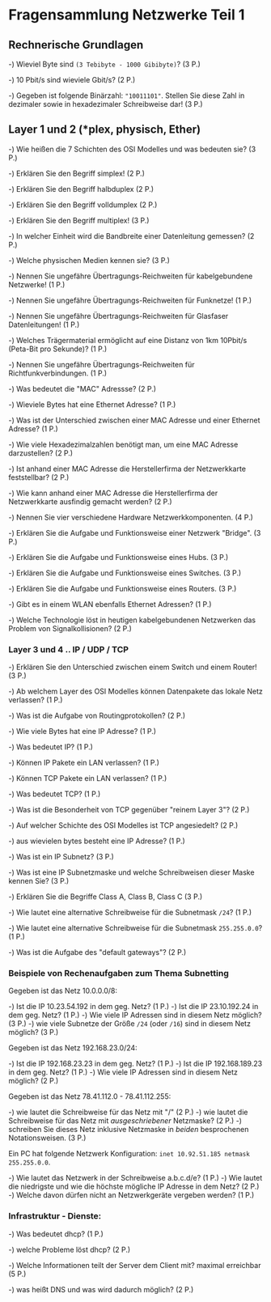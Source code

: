 # Fragensammlung Netzwerke Teil 1

## Rechnerische Grundlagen

-) Wieviel Byte sind `(3 Tebibyte - 1000 Gibibyte)`? (3 P.)

-) 10 Pbit/s sind wieviele Gbit/s? (2 P.)

-) Gegeben ist folgende Binärzahl: `"10011101"`. Stellen Sie diese Zahl in dezimaler sowie in hexadezimaler Schreibweise dar! (3 P.)

## Layer 1 und 2 (\*plex, physisch, Ether)

-) Wie heißen die 7 Schichten des OSI Modelles und was bedeuten sie? (3 P.)

-) Erklären Sie den Begriff simplex! (2 P.)

-) Erklären Sie den Begriff halbduplex (2 P.)

-) Erklären Sie den Begriff volldumplex (2 P.)

-) Erklären Sie den Begriff multiplex! (3 P.)

-) In welcher Einheit wird die Bandbreite einer Datenleitung gemessen? (2 P.)

-) Welche physischen Medien kennen sie? (3 P.)

-) Nennen Sie ungefähre Übertragungs-Reichweiten für kabelgebundene Netzwerke! (1 P.)

-) Nennen Sie ungefähre Übertragungs-Reichweiten für Funknetze! (1 P.)

-) Nennen Sie ungefähre Übertragungs-Reichweiten für Glasfaser Datenleitungen! (1 P.)

-) Welches Trägermaterial ermöglicht auf eine Distanz von 1km 10Pbit/s (Peta-Bit pro Sekunde)? (1 P.)

-) Nennen Sie ungefähre Übertragungs-Reichweiten für Richtfunkverbindungen. (1 P.)

-) Was bedeutet die "MAC" Adressse? (2 P.)

-) Wieviele Bytes hat eine Ethernet Adresse? (1 P.)

-) Was ist der Unterschied zwischen einer MAC Adresse und einer Ethernet Adresse? (1 P.)

-) Wie viele Hexadezimalzahlen benötigt man, um eine MAC Adresse darzustellen? (2 P.)

-) Ist anhand einer MAC Adresse die Herstellerfirma der Netzwerkkarte feststellbar? (2 P.)

-) Wie kann anhand einer MAC Adresse die Herstellerfirma der Netzwerkkarte ausfindig gemacht werden? (2 P.)

-) Nennen Sie vier verschiedene Hardware Netzwerkkomponenten. (4 P.)

-) Erklären Sie die Aufgabe und Funktionsweise einer Netzwerk "Bridge". (3 P.)

-) Erklären Sie die Aufgabe und Funktionsweise eines Hubs. (3 P.)

-) Erklären Sie die Aufgabe und Funktionsweise eines Switches. (3 P.)

-) Erklären Sie die Aufgabe und Funktionsweise eines Routers. (3 P.)

-) Gibt es in einem WLAN ebenfalls Ethernet Adressen? (1 P.)

-) Welche Technologie löst in heutigen kabelgebundenen Netzwerken das Problem von Signalkollisionen? (2 P.)

### Layer 3 und 4 .. IP / UDP / TCP

-) Erklären Sie den Unterschied zwischen einem Switch und einem Router! (3 P.)

-) Ab welchem Layer des OSI Modelles können Datenpakete das lokale Netz verlassen? (1 P.)

-) Was ist die Aufgabe von Routingprotokollen? (2 P.)

-) Wie viele Bytes hat eine IP Adresse? (1 P.)

-) Was bedeutet IP? (1 P.)

-) Können IP Pakete ein LAN verlassen? (1 P.)

-) Können TCP Pakete ein LAN verlassen? (1 P.)

-) Was bedeutet TCP? (1 P.)

-) Was ist die Besonderheit von TCP gegenüber "reinem Layer 3"? (2 P.)

-) Auf welcher Schichte des OSI Modelles ist TCP angesiedelt? (2 P.)

-) aus wievielen bytes besteht eine IP Adresse? (1 P.)

-) Was ist ein IP Subnetz? (3 P.)

-) Was ist eine IP Subnetzmaske und welche Schreibweisen dieser Maske kennen Sie? (3 P.)

-) Erklären Sie die Begriffe Class A, Class B, Class C (3 P.)

-) Wie lautet eine alternative Schreibweise für die Subnetmask `/24`? (1 P.)

-) Wie lautet eine alternative Schreibweise für die Subnetmask `255.255.0.0`? (1 P.)

-) Was ist die Aufgabe des "default gateways"? (2 P.)

### Beispiele von Rechenaufgaben zum Thema Subnetting

Gegeben ist das Netz 10.0.0.0/8:

-) Ist die IP 10.23.54.192 in dem geg. Netz? (1 P.)
-) Ist die IP 23.10.192.24 in dem geg. Netz? (1 P.)
-) Wie viele IP Adressen sind in diesem Netz möglich? (3 P.)
-) wie viele Subnetze der Größe `/24` (oder `/16`) sind in diesem Netz möglich? (3 P.)

Gegeben ist das Netz 192.168.23.0/24:

-) Ist die IP 192.168.23.23 in dem geg. Netz? (1 P.)
-) Ist die IP 192.168.189.23 in dem geg. Netz? (1 P.)
-) Wie viele IP Adressen sind in diesem Netz möglich? (2 P.)

Gegeben ist das Netz 78.41.112.0 - 78.41.112.255:

-) wie lautet die Schreibweise für das Netz mit "/" (2 P.)
-) wie lautet die Schreibweise für das Netz mit *ausgeschriebener* Netzmaske? (2 P.)
-) schreiben Sie dieses Netz inklusive Netzmaske in *beiden* besprochenen Notationsweisen. (3 P.)

Ein PC hat folgende Netzwerk Konfiguration:
`inet 10.92.51.185 netmask 255.255.0.0`.

-) Wie lautet das Netzwerk in der Schreibweise a.b.c.d/e? (1 P.)
-) Wie lautet die niedrigste und wie die höchste mögliche IP Adresse in dem Netz? (2 P.)
-) Welche davon dürfen nicht an Netzwerkgeräte vergeben werden? (1 P.)

### Infrastruktur - Dienste:

-) Was bedeutet dhcp? (1 P.)

-) welche Probleme löst dhcp? (2 P.)

-) Welche Informationen teilt der Server dem Client mit? maximal erreichbar (5 P.)

-) was heißt DNS und was wird dadurch möglich? (2 P.)

